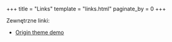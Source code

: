 +++
title = "Links"
template = "links.html"
paginate_by = 0
+++

Zewnętrzne linki:
- [Origin theme demo](http://anatole.cai-cai.me)
